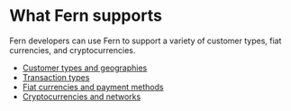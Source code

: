 # What Fern supports

Fern developers can use Fern to support a variety of customer types, fiat currencies, and cryptocurrencies.

* [Customer types and geographies](customer-types.md)
* [Transaction types](transaction-types.md)
* [Fiat currencies and payment methods](fiat-currencies.md)
* [Cryptocurrencies and networks](cryptocurrencies-and-networks.md)

